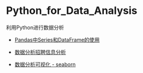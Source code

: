 # Python_for_Data_Analysis
利用Python进行数据分析

- [Pandas中Series和DataFrame的使用](https://lusg02.github.io/Python_for_Data_Analysis/pandas_Series_DataFrame/index.html)

- [数据分析招聘信息分析](https://lusg02.github.io/Python_for_Data_Analysis/data_analyst_recruitment_information/index.html)

- [数据分析可视化 - seaborn](https://lusg02.github.io/Python_for_Data_Analysis/seaborn_lending_club/index.html)

